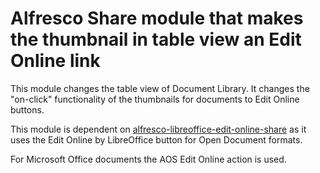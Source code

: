 Alfresco Share module that makes the thumbnail in table view an Edit Online link
============================================================================

This module changes the table view of Document Library. It changes the "on-click" functionality of the thumbnails for documents to Edit Online buttons.

This module is dependent on [alfresco-libreoffice-edit-online-share](https://github.com/magenta-aps/alfresco-libreoffice-edit-online-share) as it uses the Edit Online by LibreOffice button for Open Document formats.

For Microsoft Office documents the AOS Edit Online action is used.